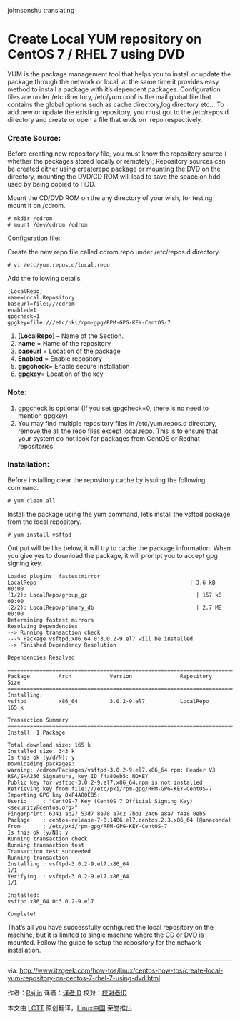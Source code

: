 johnsonshu translating

Create Local YUM repository on CentOS 7 / RHEL 7 using DVD
================================================================================

YUM is the package management tool that helps you to install or update the package through the network or local, at the same time it provides easy method to install a package with it’s dependent packages. Configuration files are under /etc directory, /etc/yum.conf is the mail global file that contains the global options such as cache directory,log directory etc… To add new or update the existing repository, you must got to the /etc/repos.d directory and create or open a file that ends on .repo respectively.

### Create Source: ###

Before creating new repository file, you must know the repository source ( whether the packages stored locally or remotely); Repository sources can be created either using createrepo package or mounting the DVD on the directory, mounting the DVD/CD ROM will lead to save the space on hdd used by being copied to HDD.

Mount the CD/DVD ROM on the any directory of your wish, for testing mount it on /cdrom.

    # mkdir /cdrom
    # mount /dev/cdrom /cdrom

Configuration file:

Create the new repo file called cdrom.repo under /etc/repos.d directory.

    # vi /etc/yum.repos.d/local.repo

Add the following details.

    [LocalRepo]
    name=Local Repository
    baseurl=file:///cdrom
    enabled=1
    gpgcheck=1
    gpgkey=file:///etc/pki/rpm-gpg/RPM-GPG-KEY-CentOS-7

1. **[LocalRepo]** – Name of the Section.
2. **name** = Name of the repository
3. **baseurl** = Location of the package
4. **Enabled** = Enable repository
5. **gpgcheck**= Enable secure installation
6. **gpgkey**= Location of the key

### Note: ###
1. gpgcheck is optional (If you set gpgcheck=0, there is no need to mention gpgkey)
2. You may find multiple repository files in /etc/yum.repos.d directory, remove the all the repo files except local.repo. This is to ensure that your system do not look for packages from CentOS or Redhat repositories.
### Installation: ###
Before installing clear the repository cache by issuing the following command.

    # yum clean all

Install the package using the yum command, let’s install the vsftpd package from the local repository.

    # yum install vsftpd

Out put will be like below, it will try to cache the package information. When you give yes to download the package, it will prompt you to accept gpg signing key.


    Loaded plugins: fastestmirror
    LocalRepo                                                | 3.6 kB     00:00
    (1/2): LocalRepo/group_gz                                  | 157 kB   00:00
    (2/2): LocalRepo/primary_db                                | 2.7 MB   00:00
    Determining fastest mirrors
    Resolving Dependencies
    --> Running transaction check
    ---> Package vsftpd.x86_64 0:3.0.2-9.el7 will be installed
    --> Finished Dependency Resolution
     
    Dependencies Resolved
     
    ================================================================================
    Package         Arch            Version               Repository          Size
    ================================================================================
    Installing:
    vsftpd          x86_64          3.0.2-9.el7           LocalRepo          165 k
     
    Transaction Summary
    ================================================================================
    Install  1 Package
     
    Total download size: 165 k
    Installed size: 343 k
    Is this ok [y/d/N]: y
    Downloading packages:
    warning: /cdrom/Packages/vsftpd-3.0.2-9.el7.x86_64.rpm: Header V3 RSA/SHA256 Signature, key ID f4a80eb5: NOKEY
    Public key for vsftpd-3.0.2-9.el7.x86_64.rpm is not installed
    Retrieving key from file:///etc/pki/rpm-gpg/RPM-GPG-KEY-CentOS-7
    Importing GPG key 0xF4A80EB5:
    Userid     : "CentOS-7 Key (CentOS 7 Official Signing Key) <security@centos.org>"
    Fingerprint: 6341 ab27 53d7 8a78 a7c2 7bb1 24c6 a8a7 f4a8 0eb5
    Package    : centos-release-7-0.1406.el7.centos.2.3.x86_64 (@anaconda)
    From       : /etc/pki/rpm-gpg/RPM-GPG-KEY-CentOS-7
    Is this ok [y/N]: y
    Running transaction check
    Running transaction test
    Transaction test succeeded
    Running transaction
    Installing : vsftpd-3.0.2-9.el7.x86_64                                    1/1
    Verifying  : vsftpd-3.0.2-9.el7.x86_64                                    1/1
     
    Installed:
    vsftpd.x86_64 0:3.0.2-9.el7
     
    Complete!

That’s all you have successfully configured the local repository on the machine, but it is limited to single machine where the CD or DVD is mounted. Follow the guide to setup the repository for the network installation.


--------------------------------------------------------------------------------

via: http://www.itzgeek.com/how-tos/linux/centos-how-tos/create-local-yum-repository-on-centos-7-rhel-7-using-dvd.html

作者：[Raj in][a]
译者：[译者ID](https://github.com/译者ID)
校对：[校对者ID](https://github.com/校对者ID)

本文由 [LCTT](https://github.com/LCTT/TranslateProject) 原创翻译，[Linux中国](http://linux.cn/) 荣誉推出

[a]:https://plus.google.com/+Itzgeek/
